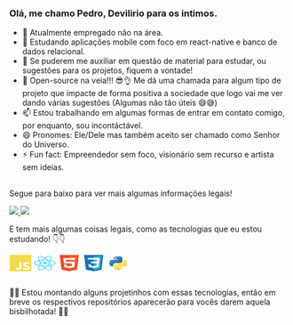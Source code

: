 ### Olá, me chamo Pedro, Devilirio para os intimos.

- 🔭 Atualmente empregado não na área.
- 🌱 Estudando aplicações mobile com foco em react-native e banco de dados relacional.
- 🤔 Se puderem me auxiliar em questão de material para estudar, ou sugestões para os projetos, fiquem a vontade!
- 💬 Open-source na veia!!! 😎👌 Me dá uma chamada para algum tipo de projeto que impacte de forma positiva a sociedade que logo vai me ver dando várias sugestões (Algumas não tão úteis 😅😅)
- 📫 Estou trabalhando em algumas formas de entrar em contato comigo, por enquanto, sou incontáctável.
- 😄 Pronomes: Ele/Dele mas também aceito ser chamado como Senhor do Universo.
- ⚡ Fun fact: Empreendedor sem foco, visionário sem recurso e artista sem ideias.

##

Segue para baixo para ver mais algumas informações legais!

<div display="inline-block">
  <a href="https://github.com/PedroDevilirio">
  <img height="140em" src="https://github-readme-stats.vercel.app/api?username=pedrodevilirio&show_icons=true&theme=darcula&include_all_commits=true&count_private=true"/>
  <img height="140em" src="https://github-readme-stats.vercel.app/api/top-langs/?username=pedrodevilirio&layout=compact&langs_count=7&theme=darcula"/>
  </a>
</div>

E tem mais algumas coisas legais, como as tecnologias que eu estou estudando! 👇👇

<div display='inline-block'>
  <img align="center" alt="Devi-Js" height="30" width="40" src="https://raw.githubusercontent.com/devicons/devicon/master/icons/javascript/javascript-plain.svg">
  <img align="center" alt="Devi-React" height="30" width="40" src="https://raw.githubusercontent.com/devicons/devicon/master/icons/react/react-original.svg">
  <img align="center" alt="Devi-HTML" height="30" width="40" src="https://raw.githubusercontent.com/devicons/devicon/master/icons/html5/html5-original.svg">
  <img align="center" alt="Devi-CSS" height="30" width="40" src="https://raw.githubusercontent.com/devicons/devicon/master/icons/css3/css3-original.svg">
  <img align="center" alt="Devi-Python" height="30" width="40" src="https://raw.githubusercontent.com/devicons/devicon/master/icons/python/python-original.svg">
 </div>
 
 ##

👀👀 Estou montando alguns projetinhos com essas tecnologias, então em breve os respectivos repositórios aparecerão para vocês darem aquela bisbilhotada! 👀👀
 
